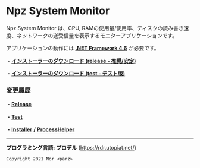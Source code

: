 # Npz System Monitor
Npz System Monitor は、CPU, RAMの使用量/使用率、ディスクの読み書き速度、ネットワークの送受信量を表示するモニターアプリケーションです。

アプリケーションの動作には [**.NET Framework 4.6**](https://www.microsoft.com/ja-jp/download/details.aspx?id=17851) が必要です。

・[**インストーラーのダウンロード (release - 推奨/安定)**](https://github.com/Nor-parz/npz-system-monitor/raw/package/0_Installer/release/NpzSystemMonitor-OnlineInstaller.exe "インストーラーのダウンロード")

・[**インストーラーのダウンロード (test - テスト版)**](https://github.com/Nor-parz/npz-system-monitor/raw/package/0_Installer/test/NpzSystemMonitor-OnlineInstaller.exe "インストーラーのダウンロード")

### **変更履歴**

・[**Release**](https://raw.githubusercontent.com/Nor-parz/npz-system-monitor/release/Changelog.txt)

・[**Test**](https://raw.githubusercontent.com/Nor-parz/npz-system-monitor/test/Changelog.txt)

・[**Installer**](https://raw.githubusercontent.com/Nor-parz/npz-system-monitor/installer/Changelog.txt) **/** [**ProcessHelper**](https://raw.githubusercontent.com/Nor-parz/npz-system-monitor/processhelper/Changelog.txt)

---
**プログラミング言語: プロデル** (https://rdr.utopiat.net/)

`Copyright 2021 Nor <parz>`
